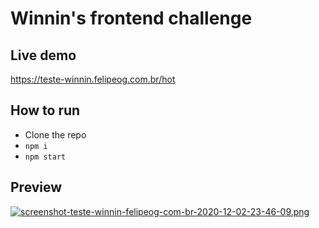 # Winnin's frontend challenge

## Live demo

https://teste-winnin.felipeog.com.br/hot

## How to run

- Clone the repo
- `npm i`
- `npm start`

## Preview

[![screenshot-teste-winnin-felipeog-com-br-2020-12-02-23-46-09.png](https://i.postimg.cc/zBgjMV1B/screenshot-teste-winnin-felipeog-com-br-2020-12-02-23-46-09.png)](https://postimg.cc/ZBJpvYnt)
